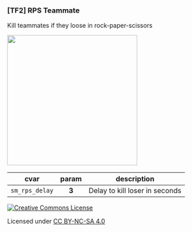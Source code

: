 ### [TF2] RPS Teammate

Kill teammates if they loose in rock-paper-scissors

<a href="https://github.com/KatsuteTF/RPS">
    <img src="https://raw.githubusercontent.com/KatsuteTF/RPS/main/RPS.gif" height="300">
</a>

<br>

|cvar|param|description|
|---|:-:|---|
|`sm_rps_delay`|**3**|Delay to kill loser in seconds|

[![Creative Commons License](https://i.creativecommons.org/l/by-nc-sa/4.0/88x31.png)](http://creativecommons.org/licenses/by-nc-sa/4.0/)

Licensed under [CC BY-NC-SA 4.0](https://github.com/KatsuteTF/RPS/blob/main/LICENSE)